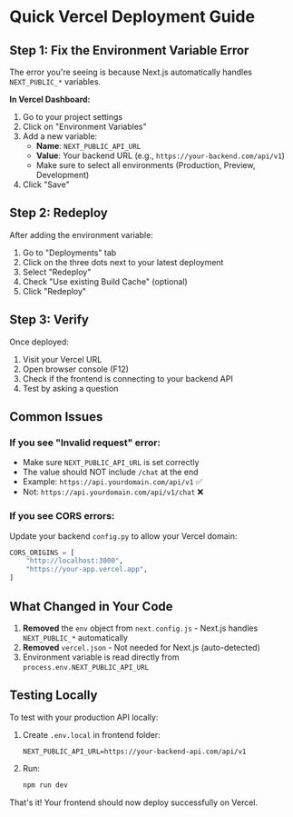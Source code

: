 # Quick Vercel Deployment Guide

## Step 1: Fix the Environment Variable Error

The error you're seeing is because Next.js automatically handles `NEXT_PUBLIC_*` variables.

**In Vercel Dashboard:**

1. Go to your project settings
2. Click on "Environment Variables"
3. Add a new variable:
   - **Name**: `NEXT_PUBLIC_API_URL`
   - **Value**: Your backend URL (e.g., `https://your-backend.com/api/v1`)
   - Make sure to select all environments (Production, Preview, Development)
4. Click "Save"

## Step 2: Redeploy

After adding the environment variable:

1. Go to "Deployments" tab
2. Click on the three dots next to your latest deployment
3. Select "Redeploy"
4. Check "Use existing Build Cache" (optional)
5. Click "Redeploy"

## Step 3: Verify

Once deployed:
1. Visit your Vercel URL
2. Open browser console (F12)
3. Check if the frontend is connecting to your backend API
4. Test by asking a question

## Common Issues

### If you see "Invalid request" error:
- Make sure `NEXT_PUBLIC_API_URL` is set correctly
- The value should NOT include `/chat` at the end
- Example: `https://api.yourdomain.com/api/v1` ✅
- Not: `https://api.yourdomain.com/api/v1/chat` ❌

### If you see CORS errors:
Update your backend `config.py` to allow your Vercel domain:
```python
CORS_ORIGINS = [
    "http://localhost:3000",
    "https://your-app.vercel.app",
]
```

## What Changed in Your Code

1. **Removed** the `env` object from `next.config.js` - Next.js handles `NEXT_PUBLIC_*` automatically
2. **Removed** `vercel.json` - Not needed for Next.js (auto-detected)
3. Environment variable is read directly from `process.env.NEXT_PUBLIC_API_URL`

## Testing Locally

To test with your production API locally:

1. Create `.env.local` in frontend folder:
   ```
   NEXT_PUBLIC_API_URL=https://your-backend-api.com/api/v1
   ```

2. Run:
   ```bash
   npm run dev
   ```

That's it! Your frontend should now deploy successfully on Vercel.

